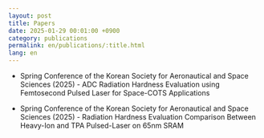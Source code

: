 ```yaml
---
layout: post
title: Papers
date: 2025-01-29 00:01:00 +0900
category: publications
permalink: en/publications/:title.html
lang: en
---
```


<link rel="stylesheet" href="https://cdnjs.cloudflare.com/ajax/libs/font-awesome/6.4.0/css/all.min.css">

- Spring Conference of the Korean Society for Aeronautical and Space Sciences (2025) - ADC Radiation Hardness Evaluation using Femtosecond Pulsed Laser for Space-COTS Applications  
<a href="/assets/pdf/paper/한국항공우주학회 2025 - 1.pdf" target="_blank">
<i class="fas fa-file-pdf hover-icon" style="color:red; margin-left:8px;"></i></a>

- Spring Conference of the Korean Society for Aeronautical and Space Sciences (2025) - Radiation Hardness Evaluation Comparison Between Heavy-Ion and TPA Pulsed-Laser on 65nm SRAM  
<a href="/assets/pdf/paper/한국항공우주학회 2025 - 2.pdf" target="_blank">
<i class="fas fa-file-pdf hover-icon" style="color:red; margin-left:8px;"></i></a>
